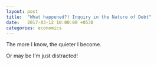 ```yaml
---
layout: post
title:  "What happened?! Inquiry in the Nature of Debt"
date:   2017-03-12 10:00:00 +0530
categories: economics
---
```


The more I know, the quieter I become.

Or may be I'm just distracted!
